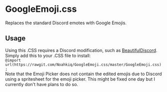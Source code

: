# GoogleEmoji.css  
Replaces the standard Discord emotes with Google Emojis.

## Usage  
Using this .CSS requires a Discord modification, such as [BeautifulDiscord](https://github.com/leovoel/BeautifulDiscord). Simply add this to your .CSS file to install:  
`@import url(https://rawgit.com/Noahkiq/GoogleEmoji.css/master/GoogleEmoji.css);`  
Note that the Emoji Picker does not contain the edited emojis due to Discord using a spritesheet for the emoji picker. This might be fixed one day but I currently don't have plans to do so.

